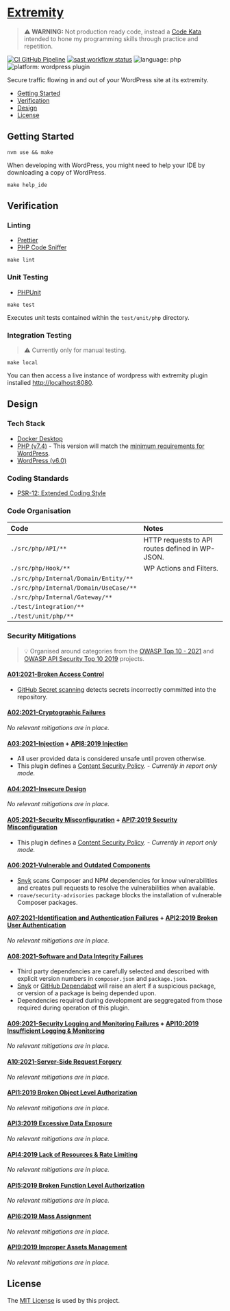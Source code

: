 # [Extremity](https://github.com/dbtedman/kata-extremity)

> **⚠️ WARNING:** Not production ready code, instead a [Code Kata](https://github.com/dbtedman#code-kata) intended to
> hone my programming skills through practice and repetition.

[![CI GitHub Pipeline](https://img.shields.io/github/workflow/status/dbtedman/kata-extremity/ci?style=for-the-badge&logo=github&label=ci)](https://github.com/dbtedman/kata-extremity/actions/workflows/ci.yml)
[![sast workflow status](https://img.shields.io/github/workflow/status/dbtedman/kata-extremity/sast?style=for-the-badge&logo=github&label=sast)](https://github.com/dbtedman/kata-extremity/actions/workflows/sast.yml)
![language: php](https://img.shields.io/badge/language-php-blue.svg?style=for-the-badge)
![platform: wordpress plugin](https://img.shields.io/badge/platform-wordpress%20plugin-blue.svg?style=for-the-badge)

Secure traffic flowing in and out of your WordPress site at its extremity.

-   [Getting Started](#getting-started)
-   [Verification](#verification)
-   [Design](#design)
-   [License](#license)

## Getting Started

```shell
nvm use && make
```

When developing with WordPress, you might need to help your IDE by downloading a copy of WordPress.

```shell
make help_ide
```

## Verification

### Linting

-   [Prettier](https://prettier.io)
-   [PHP Code Sniffer](https://github.com/squizlabs/PHP_CodeSniffer)

```shell
make lint
```

### Unit Testing

-   [PHPUnit](https://phpunit.de)

```shell
make test
```

Executes unit tests contained within the `test/unit/php` directory.

### Integration Testing

> ⚠️ Currently only for manual testing.

```shell
make local
```

You can then access a live instance of wordpress with extremity plugin
installed [http://localhost:8080](http://localhost:8080).

## Design

### Tech Stack

-   [Docker Desktop](https://www.docker.com/products/docker-desktopm)
-   [PHP (v7.4)](https://www.php.net) - This version will match
    the [minimum requirements for WordPress](https://en-au.wordpress.org/about/requirements/).
-   [WordPress (v6.0)](https://wordpress.org/)

### Coding Standards

-   [PSR-12: Extended Coding Style](https://www.php-fig.org/psr/psr-12/)

### Code Organisation

| Code                                   | Notes                                           |
| :------------------------------------- | :---------------------------------------------- |
| `./src/php/API/**`                     | HTTP requests to API routes defined in WP-JSON. |
| `./src/php/Hook/**`                    | WP Actions and Filters.                         |
| `./src/php/Internal/Domain/Entity/**`  |                                                 |
| `./src/php/Internal/Domain/UseCase/**` |                                                 |
| `./src/php/Internal/Gateway/**`        |                                                 |
| `./test/integration/**`                |                                                 |
| `./test/unit/php/**`                   |                                                 |

### Security Mitigations

> 💡 Organised around categories from the [OWASP Top 10 - 2021](https://owasp.org/www-project-top-ten/)
> and [OWASP API Security Top 10 2019](https://owasp.org/www-project-api-security/) projects.

#### [A01:2021-Broken Access Control](https://owasp.org/Top10/A01_2021-Broken_Access_Control/)

-   [GitHub Secret scanning](https://github.com/features/security) detects secrets incorrectly committed into the
    repository.

#### [A02:2021-Cryptographic Failures](https://owasp.org/Top10/A02_2021-Cryptographic_Failures/)

_No relevant mitigations are in place._

#### [A03:2021-Injection](https://owasp.org/Top10/A03_2021-Injection/) + [API8:2019 Injection](https://github.com/OWASP/API-Security/blob/master/2019/en/src/0xa8-injection.md)

-   All user provided data is considered unsafe until proven otherwise.
-   This plugin defines a [Content Security Policy](https://developer.mozilla.org/en-US/docs/Web/HTTP/CSP). - _Currently in report only mode._

#### [A04:2021-Insecure Design](https://owasp.org/Top10/A04_2021-Insecure_Design/)

_No relevant mitigations are in place._

#### [A05:2021-Security Misconfiguration](https://owasp.org/Top10/A05_2021-Security_Misconfiguration/) + [API7:2019 Security Misconfiguration](https://github.com/OWASP/API-Security/blob/master/2019/en/src/0xa7-security-misconfiguration.md)

-   This plugin defines a [Content Security Policy](https://developer.mozilla.org/en-US/docs/Web/HTTP/CSP). - _Currently in report only mode._

#### [A06:2021-Vulnerable and Outdated Components](https://owasp.org/Top10/A06_2021-Vulnerable_and_Outdated_Components/)

-   [Snyk](https://snyk.io) scans Composer and NPM dependencies for know vulnerabilities and creates pull requests to
    resolve the vulnerabilities when available.
-   `roave/security-advisories` package blocks the installation of vulnerable Composer packages.

#### [A07:2021-Identification and Authentication Failures](https://owasp.org/Top10/A07_2021-Identification_and_Authentication_Failures/) + [API2:2019 Broken User Authentication](https://github.com/OWASP/API-Security/blob/master/2019/en/src/0xa2-broken-user-authentication.md)

_No relevant mitigations are in place._

#### [A08:2021-Software and Data Integrity Failures](https://owasp.org/Top10/A08_2021-Software_and_Data_Integrity_Failures/)

-   Third party dependencies are carefully selected and described with explicit version numbers in `composer.json`
    and `package.json`.
-   [Snyk](https://snyk.io) or [GitHub Dependabot](https://github.com/features/security) will raise an alert if a
    suspicious package, or version of a package is being depended upon.
-   Dependencies required during development are seggregated from those required during operation of this plugin.

#### [A09:2021-Security Logging and Monitoring Failures](https://owasp.org/Top10/A09_2021-Security_Logging_and_Monitoring_Failures/) + [API10:2019 Insufficient Logging & Monitoring](https://github.com/OWASP/API-Security/blob/master/2019/en/src/0xaa-insufficient-logging-monitoring.md)

_No relevant mitigations are in place._

#### [A10:2021-Server-Side Request Forgery](https://owasp.org/Top10/A10_2021-Server-Side_Request_Forgery_%28SSRF%29/)

_No relevant mitigations are in place._

#### [API1:2019 Broken Object Level Authorization](https://github.com/OWASP/API-Security/blob/master/2019/en/src/0xa1-broken-object-level-authorization.md)

_No relevant mitigations are in place._

#### [API3:2019 Excessive Data Exposure](https://github.com/OWASP/API-Security/blob/master/2019/en/src/0xa3-excessive-data-exposure.md)

_No relevant mitigations are in place._

#### [API4:2019 Lack of Resources & Rate Limiting](https://github.com/OWASP/API-Security/blob/master/2019/en/src/0xa4-lack-of-resources-and-rate-limiting.md)

_No relevant mitigations are in place._

#### [API5:2019 Broken Function Level Authorization](https://github.com/OWASP/API-Security/blob/master/2019/en/src/0xa5-broken-function-level-authorization.md)

_No relevant mitigations are in place._

#### [API6:2019 Mass Assignment](https://github.com/OWASP/API-Security/blob/master/2019/en/src/0xa6-mass-assignment.md)

_No relevant mitigations are in place._

#### [API9:2019 Improper Assets Management](https://github.com/OWASP/API-Security/blob/master/2019/en/src/0xa9-improper-assets-management.md)

_No relevant mitigations are in place._

## License

The [MIT License](./LICENSE.md) is used by this project.
